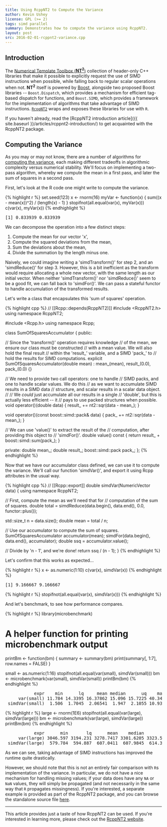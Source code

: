 ```yaml
---
title: Using RcppNT2 to Compute the Variance
author: Kevin Ushey
license: GPL (>= 2)
tags: simd parallel
summary: Demonstrates how to compute the variance using RcppNT2.
layout: post
src: 2016-02-01-rcppnt2-variance.cpp
---
```



## Introduction

The [Numerical Template Toolbox (**NT<sup>2</sup>**)](https://github.com/jfalcou/nt2)
collection of header-only C++ libraries that make it
possible to explicitly request the use of SIMD instructions
when possible, while falling back to regular scalar
operations when not. **NT<sup>2</sup>** itself is powered
by [Boost](http://www.boost.org/), alongside two proposed
Boost libraries -- `Boost.Dispatch`, which provides a
mechanism for efficient tag-based dispatch for functions,
and `Boost.SIMD`, which provides a framework for the
implementation of algorithms that take advantage of SIMD
instructions.
[`RcppNT2`](http://rcppcore.github.io/RcppNT2/) wraps
and exposes these libraries for use with `R`.

If you haven't already, read the
[RcppNT2 introduction article]({{ site.baseurl }}/articles/rcppnt2-introduction/)
to get acquainted with the RcppNT2 package.

## Computing the Variance

As you may or may not know, there are a number of algorithms
for [computing the variance](https://en.wikipedia.org/wiki/Algorithms_for_calculating_variance),
each making different tradeoffs in algorithmic complexity
versus numerical stability. We'll focus on implementing a
two-pass algorithm, whereby we compute the mean in a first
pass, and later the sum of squares in a second pass.

First, let's look at the R code one might write
to compute the variance.

{% highlight r %}
set.seed(123)
x <- rnorm(16)
myVar <- function(x) {
  sum((x - mean(x))^2) / (length(x) - 1)
}
stopifnot(all.equal(var(x), myVar(x)))
c(var(x), myVar(x))
{% endhighlight %}



<pre class="output">
[1] 0.833939 0.833939
</pre>

We can decompose the operation into a few distinct steps:

1. Compute the mean for our vector 'x',
2. Compute the squared deviations from the mean,
3. Sum the deviations about the mean,
4. Divide the summation by the length minus one.

Naively, we could imagine writing a 'simdTransform()' for 
step 2, and an 'simdReduce()' for step 3. However, this 
is a bit inefficient as the transform would require 
allocating a whole new vector, with the same length as 
our initial vector. When neither 'simdTransform()' nor
'simdReduce()' seem to be a good fit, we can fall back to
'simdFor()'. We can pass a stateful functor to handle
accumulation of the transformed results.

Let's write a class that encapsulates this 'sum of
squares' operation.

{% highlight cpp %}
// [[Rcpp::depends(RcppNT2)]]
#include <RcppNT2.h>
using namespace RcppNT2;

#include <Rcpp.h>
using namespace Rcpp;

class SumOfSquaresAccumulator
{
public:
   
   // Since the 'transform()' operation requires knowledge
   // of the mean, we ensure our class must be constructed
   // with a mean value. We will also hold the final result
   // within the 'result_' variable, and a SIMD 'pack_' to
   // hold the results for SIMD computations.
   explicit SumOfSquaresAccumulator(double mean)
      : mean_(mean), result_(0.0), pack_(0.0)
   {}
   
   // We need to provide two call operators: one to handle
   // SIMD packs, and one to handle scalar values. We do this
   // as we want to accumulate SIMD results in a SIMD data
   // structure, and scalar results in a scalar data object.
   //
   // We _could_ just accumulate all our results in a single
   // 'double', but this is actually less efficient -- it
   // pays to use packed structures when possible.
   void operator()(double data)
   {
      result_ += nt2::sqr(data - mean_);
   }
   
   void operator()(const boost::simd::pack<double>& data)
   {
      pack_ += nt2::sqr(data - mean_);
   }
   
   // We can use 'value()' to extract the result of the 
   // computation, after providing this object to
   // 'simdFor()'.
   double value() const
   {
      return result_ + boost::simd::sum(pack_);
   }
   
private:
   double mean_;
   double result_;
   boost::simd::pack<double> pack_;
};
{% endhighlight %}

Now that we have our accumulator class defined, we can
use it to compute the variance. We'll call our function
'simdVar()', and export it using Rcpp attributes in the
usual way.

{% highlight cpp %}
// [[Rcpp::export]]
double simdVar(NumericVector data)
{
   using namespace RcppNT2;
   
   // First, compute the mean as we'll need that for
   // computation of the sum of squares.
   double total = simdReduce(data.begin(), data.end(), 0.0, functor::plus());
   
   std::size_t n = data.size();
   double mean = total / n;
   
   // Use our accumulator to compute the sum of squares.
   SumOfSquaresAccumulator accumulator(mean);
   simdFor(data.begin(), data.end(), accumulator);
   double ssq = accumulator.value();
   
   // Divide by 'n - 1', and we're done!
   return ssq / (n - 1);
}
{% endhighlight %}

Let's confirm that this works as expected...

{% highlight r %}
x <- as.numeric(1:10)
c(var(x), simdVar(x))
{% endhighlight %}



<pre class="output">
[1] 9.166667 9.166667
</pre>



{% highlight r %}
stopifnot(all.equal(var(x), simdVar(x)))
{% endhighlight %}

And let's benchmark, to see how performance compares.

{% highlight r %}
library(microbenchmark)

# A helper function for printing microbenchmark output
printBm <- function(bm) {
  summary <- summary(bm)
  print(summary[, 1:7], row.names = FALSE)
}

small <- as.numeric(1:16)
stopifnot(all.equal(var(small), simdVar(small)))
bm <- microbenchmark(var(small), simdVar(small))
printBm(bm)
{% endhighlight %}



<pre class="output">
           expr    min      lq     mean median      uq    max
     var(small) 11.784 14.3395 16.37862 15.096 15.7225 40.346
 simdVar(small)  1.506  1.7045  2.06541  1.947  2.1055 10.935
</pre>



{% highlight r %}
large <- rnorm(1E6)
stopifnot(all.equal(var(large), simdVar(large)))
bm <- microbenchmark(var(large), simdVar(large))
printBm(bm)
{% endhighlight %}



<pre class="output">
           expr      min       lq      mean    median       uq      max
     var(large) 3046.597 3194.231 3278.7417 3301.6205 3323.581 3809.090
 simdVar(large)  579.784  594.887  607.0411  607.9845  614.386  712.038
</pre>

As we can see, taking advantage of SIMD instructions
has improved the runtime quite drastically.

However, we should note that this is not an entirely fair
comparison with `R`s implementation of the variance. In
particular, we do not have a nice mechanism for handling 
missing values; if your data does have any `NA` or `NaN`
values, they will simply be propagated (and not
necessarily in the same way that `R` propagates
missingness). If you're interested, a separate example
is provided as part of the RcppNT2 package, and you can
browse the standalone source file
[here](https://github.com/RcppCore/RcppNT2/blob/master/inst/examples/example-na-handling-variance.cpp).

---

This article provides just a taste of how RcppNT2 can be used.
If you're interested in learning more, please check out the
[RcppNT2 website](http://rcppcore.github.io/RcppNT2/).
